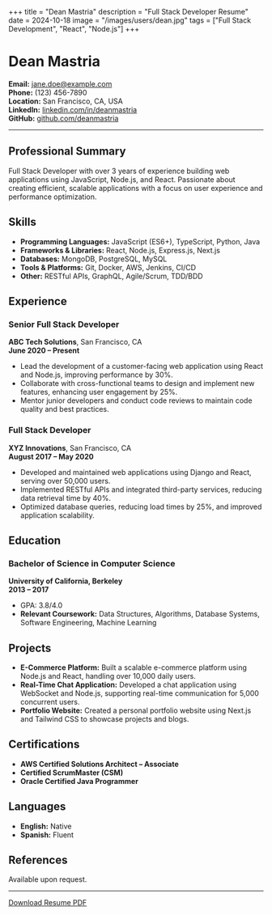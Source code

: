 +++
title = "Dean Mastria"
description = "Full Stack Developer Resume"
date = 2024-10-18
image = "/images/users/dean.jpg"
tags = ["Full Stack Development", "React", "Node.js"]
+++

# Dean Mastria

**Email:** jane.doe@example.com  
**Phone:** (123) 456-7890  
**Location:** San Francisco, CA, USA  
**LinkedIn:** [linkedin.com/in/deanmastria](https://linkedin.com/in/deanmastria)  
**GitHub:** [github.com/deanmastria](https://github.com/deanmastria)  

---

## Professional Summary

Full Stack Developer with over 3 years of experience building web applications using JavaScript, Node.js, and React. Passionate about creating efficient, scalable applications with a focus on user experience and performance optimization.

## Skills

- **Programming Languages:** JavaScript (ES6+), TypeScript, Python, Java
- **Frameworks & Libraries:** React, Node.js, Express.js, Next.js
- **Databases:** MongoDB, PostgreSQL, MySQL
- **Tools & Platforms:** Git, Docker, AWS, Jenkins, CI/CD
- **Other:** RESTful APIs, GraphQL, Agile/Scrum, TDD/BDD

## Experience

### **Senior Full Stack Developer**  
**ABC Tech Solutions**, San Francisco, CA  
**June 2020 – Present**

- Lead the development of a customer-facing web application using React and Node.js, improving performance by 30%.
- Collaborate with cross-functional teams to design and implement new features, enhancing user engagement by 25%.
- Mentor junior developers and conduct code reviews to maintain code quality and best practices.

### **Full Stack Developer**  
**XYZ Innovations**, San Francisco, CA  
**August 2017 – May 2020**

- Developed and maintained web applications using Django and React, serving over 50,000 users.
- Implemented RESTful APIs and integrated third-party services, reducing data retrieval time by 40%.
- Optimized database queries, reducing load times by 25%, and improved application scalability.

## Education

### **Bachelor of Science in Computer Science**  
**University of California, Berkeley**  
**2013 – 2017**

- GPA: 3.8/4.0
- **Relevant Coursework:** Data Structures, Algorithms, Database Systems, Software Engineering, Machine Learning

## Projects

- **E-Commerce Platform:** Built a scalable e-commerce platform using Node.js and React, handling over 10,000 daily users.
- **Real-Time Chat Application:** Developed a chat application using WebSocket and Node.js, supporting real-time communication for 5,000 concurrent users.
- **Portfolio Website:** Created a personal portfolio website using Next.js and Tailwind CSS to showcase projects and blogs.

## Certifications

- **AWS Certified Solutions Architect – Associate**
- **Certified ScrumMaster (CSM)**
- **Oracle Certified Java Programmer**

## Languages

- **English:** Native
- **Spanish:** Fluent

## References

Available upon request.

---

[Download Resume PDF](/files/jane-doe-resume.pdf)
